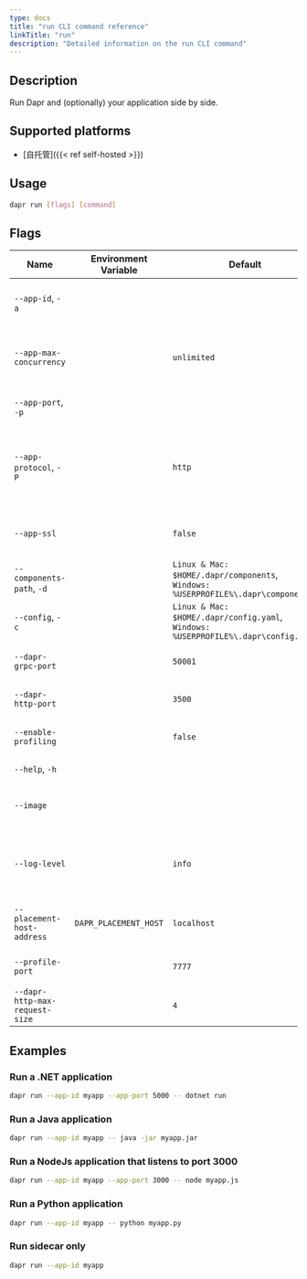 ```yaml
---
type: docs
title: "run CLI command reference"
linkTitle: "run"
description: "Detailed information on the run CLI command"
---
```


## Description

Run Dapr and (optionally) your application side by side.

## Supported platforms

- [自托管]({{< ref self-hosted >}})

## Usage

```bash
dapr run [flags] [command]
```

## Flags

| Name                           | Environment Variable  | Default                                                                                  | Description                                                                                          |
| ------------------------------ | --------------------- | ---------------------------------------------------------------------------------------- | ---------------------------------------------------------------------------------------------------- |
| `--app-id`, `-a`               |                       |                                                                                          | The id for your application, used for service discovery                                              |
| `--app-max-concurrency`        |                       | `unlimited`                                                                              | The concurrency level of the application, otherwise is unlimited                                     |
| `--app-port`, `-p`             |                       |                                                                                          | The port your application is listening on                                                            |
| `--app-protocol`, `-P`         |                       | `http`                                                                                   | The protocol (gRPC or HTTP) Dapr uses to talk to the application. Valid values are: `http` or `grpc` |
| `--app-ssl`                    |                       | `false`                                                                                  | Enable https when Dapr invokes the application                                                       |
| `--components-path`, `-d`      |                       | `Linux & Mac: $HOME/.dapr/components`, `Windows: %USERPROFILE%\.dapr\components`   | The path for components directory                                                                    |
| `--config`, `-c`               |                       | `Linux & Mac: $HOME/.dapr/config.yaml`, `Windows: %USERPROFILE%\.dapr\config.yaml` | Dapr configuration file                                                                              |
| `--dapr-grpc-port`             |                       | `50001`                                                                                  | The gRPC port for Dapr to listen on                                                                  |
| `--dapr-http-port`             |                       | `3500`                                                                                   | The HTTP port for Dapr to listen on                                                                  |
| `--enable-profiling`           |                       | `false`                                                                                  | Enable `pprof` profiling via an HTTP endpoint                                                        |
| `--help`, `-h`                 |                       |                                                                                          | Print this help message                                                                              |
| `--image`                      |                       |                                                                                          | The image to build the code in. Input is: `repository/image`                                         |
| `--log-level`                  |                       | `info`                                                                                   | The log verbosity. Valid values are: `debug`, `info`, `warn`, `error`, `fatal`, or `panic`           |
| `--placement-host-address`     | `DAPR_PLACEMENT_HOST` | `localhost`                                                                              | The host on which the placement service resides                                                      |
| `--profile-port`               |                       | `7777`                                                                                   | The port for the profile server to listen on                                                         |
| `--dapr-http-max-request-size` |                       | `4`                                                                                      | Max size of request body in MB.                                                                      |

## Examples

### Run a .NET application

```bash
dapr run --app-id myapp --app-port 5000 -- dotnet run
```

### Run a Java application

```bash
dapr run --app-id myapp -- java -jar myapp.jar
```

### Run a NodeJs application that listens to port 3000

```bash
dapr run --app-id myapp --app-port 3000 -- node myapp.js
```

### Run a Python application

```bash
dapr run --app-id myapp -- python myapp.py
```

### Run sidecar only

```bash
dapr run --app-id myapp
```
